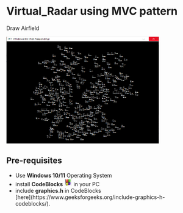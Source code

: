 # Virtual_Radar using MVC pattern

Draw Airfield 

<img src="./airfields.png" alt="GNU/Linux" width="400" height="280"/>

## Pre-requisites

<ul>
  <li> Use <strong>Windows 10/11</strong> Operating System </li>
  <li> install <strong>CodeBlocks</strong> <img src="./codeblock.jpg" alt="GNU/Linux" width="20" height="20"/> in your PC </li>
  <li> include <strong>graphics.h</strong> in CodeBlocks </li> [here](https://www.geeksforgeeks.org/include-graphics-h-codeblocks/).
</ul>
